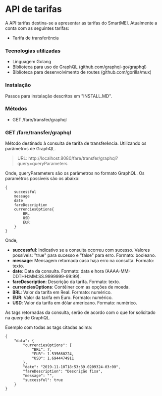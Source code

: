 # API de tarifas

A API tarifas destina-se a apresentar as tarifas do SmartMEI. Atualmente a conta com as seguintes tarifas:

  - Tarifa de transferência

### Tecnologias utilizadas 
 - Linguagem Golang
 - Biblioteca para uso de GraphQL (github.com/graphql-go/graphql)
 - Biblioteca para desenvolvimento de routes (github.com/gorilla/mux)

### Instalação
Passos para instalação descritos em "INSTALL.MD".

### Métodos

 - GET /fare/transfer/graphql
 
### GET /fare/transfer/graphql
Método destinado à consulta de tarifa de transferência. Utilizando os parâmetros de GraphQL.

>URL: http://localhost:8080/fare/transfer/graphql?query=queryParameters

Onde, queryParameters são os parâmetros no formato GraphQL. Os paramêtros possíveis são os abaixo:
```
{
	successful
	message
	date
	fareDescription
	currenciesOptions{
		BRL
		USD
		EUR
	}
}
```

Onde,

 - **successful**: Indicativo se a consulta ocorreu com sucesso. Valores possíveis: "true" para sucesso e "false" para erro. Formato: booleano.
 - **message**: Mensagem retornada caso haja erro na consulta. Formato: texto.
 - **date**: Data da consulta. Formato: data e hora (AAAA-MM-DDTHH:MM:SS.9999999-99:99).
 - **fareDescription**: Descrição da tarifa. Formato: texto.
 - **currenciesOptions**: Contêiner com as opções de moeda.
 - **BRL**: Valor da tarifa em Real. Formato: numérico.
 - **EUR**: Valor da tarifa em Euro. Formato: numérico.
 - **USD**: Valor da tarifa em dólar americano. Formato: numérico.

As tags retornadas da consulta, serão de acordo com o que for solicitado na _query_ de GraphQL.

Exemplo com todas as tags citadas acima:

```
{
    "data": {
        "currenciesOptions": {
            "BRL": 7,
            "EUR": 1.535660224,
            "USD": 1.6944474911
        },
        "date": "2019-11-10T18:53:39.0209324-03:00",
        "fareDescription": "Descrição fixa",
        "message": "",
        "successful": true
    }
}
```
